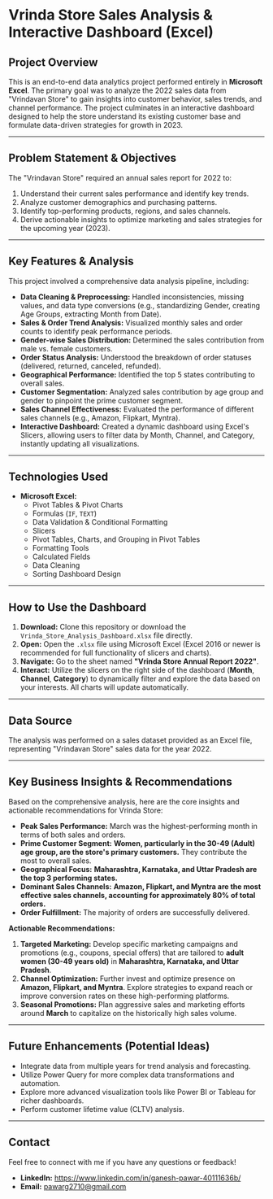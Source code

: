 # Vrinda Store Sales Analysis & Interactive Dashboard (Excel)

## Project Overview

This is an end-to-end data analytics project performed entirely in **Microsoft Excel**. The primary goal was to analyze the 2022 sales data from "Vrindavan Store" to gain insights into customer behavior, sales trends, and channel performance. The project culminates in an interactive dashboard designed to help the store understand its existing customer base and formulate data-driven strategies for growth in 2023.

---

## Problem Statement & Objectives

The "Vrindavan Store" required an annual sales report for 2022 to:
1.  Understand their current sales performance and identify key trends.
2.  Analyze customer demographics and purchasing patterns.
3.  Identify top-performing products, regions, and sales channels.
4.  Derive actionable insights to optimize marketing and sales strategies for the upcoming year (2023).

---

## Key Features & Analysis

This project involved a comprehensive data analysis pipeline, including:

* **Data Cleaning & Preprocessing:** Handled inconsistencies, missing values, and data type conversions (e.g., standardizing Gender, creating Age Groups, extracting Month from Date).
* **Sales & Order Trend Analysis:** Visualized monthly sales and order counts to identify peak performance periods.
* **Gender-wise Sales Distribution:** Determined the sales contribution from male vs. female customers.
* **Order Status Analysis:** Understood the breakdown of order statuses (delivered, returned, canceled, refunded).
* **Geographical Performance:** Identified the top 5 states contributing to overall sales.
* **Customer Segmentation:** Analyzed sales contribution by age group and gender to pinpoint the prime customer segment.
* **Sales Channel Effectiveness:** Evaluated the performance of different sales channels (e.g., Amazon, Flipkart, Myntra).
* **Interactive Dashboard:** Created a dynamic dashboard using Excel's Slicers, allowing users to filter data by Month, Channel, and Category, instantly updating all visualizations.

---

## Technologies Used

* **Microsoft Excel:**
    * Pivot Tables & Pivot Charts
    * Formulas (`IF`, `TEXT`)
    * Data Validation & Conditional Formatting
    * Slicers
    * Pivot Tables, Charts, and Grouping in Pivot Tables
    * Formatting Tools
    * Calculated Fields
    * Data Cleaning
    * Sorting Dashboard Design


---

## How to Use the Dashboard

1.  **Download:** Clone this repository or download the `Vrinda_Store_Analysis_Dashboard.xlsx` file directly.
2.  **Open:** Open the `.xlsx` file using Microsoft Excel (Excel 2016 or newer is recommended for full functionality of slicers and charts).
3.  **Navigate:** Go to the sheet named **"Vrinda Store Annual Report 2022"**.
4.  **Interact:** Utilize the slicers on the right side of the dashboard (**Month**, **Channel**, **Category**) to dynamically filter and explore the data based on your interests. All charts will update automatically.

---

## Data Source

The analysis was performed on a sales dataset provided as an Excel file, representing "Vrindavan Store" sales data for the year 2022.

---

## Key Business Insights & Recommendations

Based on the comprehensive analysis, here are the core insights and actionable recommendations for Vrinda Store:

* **Peak Sales Performance:** March was the highest-performing month in terms of both sales and orders.
* **Prime Customer Segment:** **Women, particularly in the 30-49 (Adult) age group, are the store's primary customers.** They contribute the most to overall sales.
* **Geographical Focus:** **Maharashtra, Karnataka, and Uttar Pradesh are the top 3 performing states.**
* **Dominant Sales Channels:** **Amazon, Flipkart, and Myntra are the most effective sales channels, accounting for approximately 80% of total orders.**
* **Order Fulfillment:** The majority of orders are successfully delivered.

**Actionable Recommendations:**

1.  **Targeted Marketing:** Develop specific marketing campaigns and promotions (e.g., coupons, special offers) that are tailored to **adult women (30-49 years old)** in **Maharashtra, Karnataka, and Uttar Pradesh**.
2.  **Channel Optimization:** Further invest and optimize presence on **Amazon, Flipkart, and Myntra**. Explore strategies to expand reach or improve conversion rates on these high-performing platforms.
3.  **Seasonal Promotions:** Plan aggressive sales and marketing efforts around **March** to capitalize on the historically high sales volume.

---

## Future Enhancements (Potential Ideas)

* Integrate data from multiple years for trend analysis and forecasting.
* Utilize Power Query for more complex data transformations and automation.
* Explore more advanced visualization tools like Power BI or Tableau for richer dashboards.
* Perform customer lifetime value (CLTV) analysis.

---

## Contact

Feel free to connect with me if you have any questions or feedback!

* **LinkedIn:** https://www.linkedin.com/in/ganesh-pawar-40111636b/ 
* **Email:** pawarg2710@gmail.com
